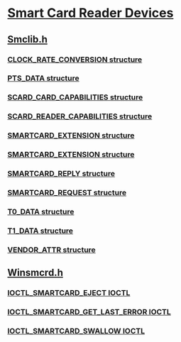 # [Smart Card Reader Devices](index.md)
## [Smclib.h](../smclib/index.md)
### [CLOCK_RATE_CONVERSION structure](../smclib/ns-smclib--clock-rate-conversion.md)
### [PTS_DATA structure](../smclib/ns-smclib--pts-data.md)
### [SCARD_CARD_CAPABILITIES structure](../smclib/ns-smclib--scard-card-capabilities.md)
### [SCARD_READER_CAPABILITIES structure](../smclib/ns-smclib--scard-reader-capabilities.md)
### [SMARTCARD_EXTENSION structure](../smclib/ns-smclib--smartcard-extension.md)
### [SMARTCARD_EXTENSION structure](../smclib/ns-smclib--smartcard-extension~r1.md)
### [SMARTCARD_REPLY structure](../smclib/ns-smclib--smartcard-reply.md)
### [SMARTCARD_REQUEST structure](../smclib/ns-smclib--smartcard-request.md)
### [T0_DATA structure](../smclib/ns-smclib--t0-data.md)
### [T1_DATA structure](../smclib/ns-smclib--t1-data.md)
### [VENDOR_ATTR structure](../smclib/ns-smclib--vendor-attr.md)
## [Winsmcrd.h](../winsmcrd/index.md)
### [IOCTL_SMARTCARD_EJECT IOCTL](../winsmcrd/ni-winsmcrd-ioctl-smartcard-eject.md)
### [IOCTL_SMARTCARD_GET_LAST_ERROR IOCTL](../winsmcrd/ni-winsmcrd-ioctl-smartcard-get-last-error.md)
### [IOCTL_SMARTCARD_SWALLOW IOCTL](../winsmcrd/ni-winsmcrd-ioctl-smartcard-swallow.md)
